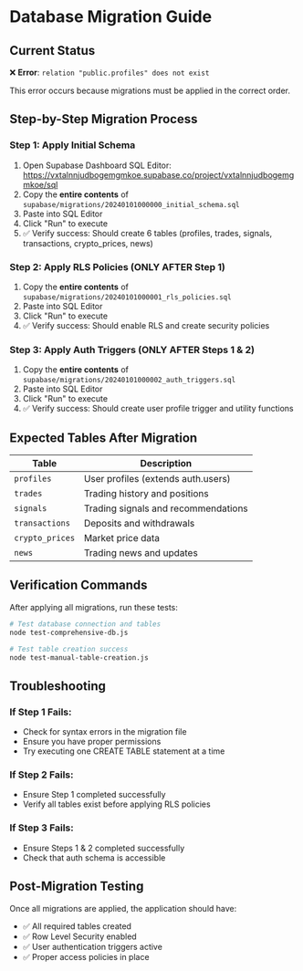 # Database Migration Guide

## Current Status
❌ **Error**: `relation "public.profiles" does not exist`

This error occurs because migrations must be applied in the correct order.

## Step-by-Step Migration Process

### Step 1: Apply Initial Schema
1. Open Supabase Dashboard SQL Editor: https://vxtalnnjudbogemgmkoe.supabase.co/project/vxtalnnjudbogemgmkoe/sql
2. Copy the **entire contents** of `supabase/migrations/20240101000000_initial_schema.sql`
3. Paste into SQL Editor
4. Click "Run" to execute
5. ✅ Verify success: Should create 6 tables (profiles, trades, signals, transactions, crypto_prices, news)

### Step 2: Apply RLS Policies (ONLY AFTER Step 1)
1. Copy the **entire contents** of `supabase/migrations/20240101000001_rls_policies.sql`
2. Paste into SQL Editor
3. Click "Run" to execute
4. ✅ Verify success: Should enable RLS and create security policies

### Step 3: Apply Auth Triggers (ONLY AFTER Steps 1 & 2)
1. Copy the **entire contents** of `supabase/migrations/20240101000002_auth_triggers.sql`
2. Paste into SQL Editor
3. Click "Run" to execute
4. ✅ Verify success: Should create user profile trigger and utility functions

## Expected Tables After Migration

| Table | Description |
|-------|-------------|
| `profiles` | User profiles (extends auth.users) |
| `trades` | Trading history and positions |
| `signals` | Trading signals and recommendations |
| `transactions` | Deposits and withdrawals |
| `crypto_prices` | Market price data |
| `news` | Trading news and updates |

## Verification Commands

After applying all migrations, run these tests:

```bash
# Test database connection and tables
node test-comprehensive-db.js

# Test table creation success
node test-manual-table-creation.js
```

## Troubleshooting

### If Step 1 Fails:
- Check for syntax errors in the migration file
- Ensure you have proper permissions
- Try executing one CREATE TABLE statement at a time

### If Step 2 Fails:
- Ensure Step 1 completed successfully
- Verify all tables exist before applying RLS policies

### If Step 3 Fails:
- Ensure Steps 1 & 2 completed successfully
- Check that auth schema is accessible

## Post-Migration Testing

Once all migrations are applied, the application should have:
- ✅ All required tables created
- ✅ Row Level Security enabled
- ✅ User authentication triggers active
- ✅ Proper access policies in place